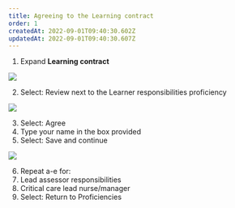 ```yaml
---
title: Agreeing to the Learning contract​
order: 1
createdAt: 2022-09-01T09:40:30.602Z
updatedAt: 2022-09-01T09:40:30.607Z
---
```

1. Expand **Learning contract ​**

![](/img/le-01-contract-1.png)

2. ​Select: Review next to the Learner responsibilities proficiency​

![](/img/le-01-contract-2.png)

3. ​Select: Agree​
4. Type your name in the box provided​
5. Select: Save and continue​

![](/img/le-01-contract-3.png)

6. Repeat a-e  for:​
7. Lead assessor responsibilities   ​
8. Critical care lead nurse/manager​
9. Select: Return to Proficiencies​